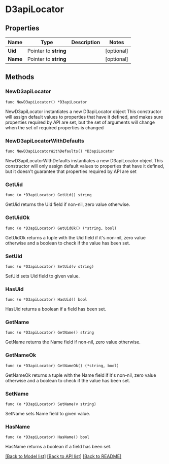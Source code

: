 # D3apiLocator

## Properties

Name | Type | Description | Notes
------------ | ------------- | ------------- | -------------
**Uid** | Pointer to **string** |  | [optional] 
**Name** | Pointer to **string** |  | [optional] 

## Methods

### NewD3apiLocator

`func NewD3apiLocator() *D3apiLocator`

NewD3apiLocator instantiates a new D3apiLocator object
This constructor will assign default values to properties that have it defined,
and makes sure properties required by API are set, but the set of arguments
will change when the set of required properties is changed

### NewD3apiLocatorWithDefaults

`func NewD3apiLocatorWithDefaults() *D3apiLocator`

NewD3apiLocatorWithDefaults instantiates a new D3apiLocator object
This constructor will only assign default values to properties that have it defined,
but it doesn't guarantee that properties required by API are set

### GetUid

`func (o *D3apiLocator) GetUid() string`

GetUid returns the Uid field if non-nil, zero value otherwise.

### GetUidOk

`func (o *D3apiLocator) GetUidOk() (*string, bool)`

GetUidOk returns a tuple with the Uid field if it's non-nil, zero value otherwise
and a boolean to check if the value has been set.

### SetUid

`func (o *D3apiLocator) SetUid(v string)`

SetUid sets Uid field to given value.

### HasUid

`func (o *D3apiLocator) HasUid() bool`

HasUid returns a boolean if a field has been set.

### GetName

`func (o *D3apiLocator) GetName() string`

GetName returns the Name field if non-nil, zero value otherwise.

### GetNameOk

`func (o *D3apiLocator) GetNameOk() (*string, bool)`

GetNameOk returns a tuple with the Name field if it's non-nil, zero value otherwise
and a boolean to check if the value has been set.

### SetName

`func (o *D3apiLocator) SetName(v string)`

SetName sets Name field to given value.

### HasName

`func (o *D3apiLocator) HasName() bool`

HasName returns a boolean if a field has been set.


[[Back to Model list]](../README.md#documentation-for-models) [[Back to API list]](../README.md#documentation-for-api-endpoints) [[Back to README]](../README.md)


